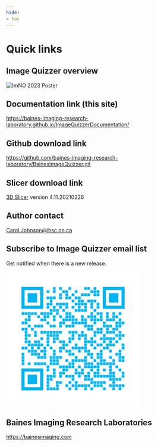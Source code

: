 ```yaml
---
hide:
- toc
---
```

<!-- let javascript handle toc on left sidebar -->

# Quick links

## Image Quizzer overview

![ImNO 2023 Poster](../assets/Poster_ImNO2023.png)

## Documentation link (this site)

<a href="https://baines-imaging-research-laboratory.github.io/ImageQuizzerDocumentation/" target="_blank">https://baines-imaging-research-laboratory.github.io/ImageQuizzerDocumentation/</a>


## Github download link

<a href="https://github.com/baines-imaging-research-laboratory/BainesImageQuizzer.git" target="_blank">https://github.com/baines-imaging-research-laboratory/BainesImageQuizzer.git</a>

## Slicer download link

<a href="https://slicer-packages.kitware.com/#collection/5f4474d0e1d8c75dfc70547e/folder/5f4474d0e1d8c75dfc705482" target="_blank">3D Slicer</a>
	 version 4.11.20210226

## Author contact

Carol.Johnson@lhsc.on.ca

## Subscribe to Image Quizzer email list

Get notified when there is a new release.

![Email subscribe](../assets/QRCode.png)

## Baines Imaging Research Laboratories

<https://bainesimaging.com>

